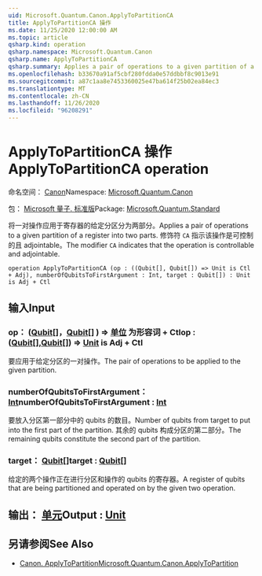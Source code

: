 ```yaml
---
uid: Microsoft.Quantum.Canon.ApplyToPartitionCA
title: ApplyToPartitionCA 操作
ms.date: 11/25/2020 12:00:00 AM
ms.topic: article
qsharp.kind: operation
qsharp.namespace: Microsoft.Quantum.Canon
qsharp.name: ApplyToPartitionCA
qsharp.summary: Applies a pair of operations to a given partition of a register into two parts. The modifier `CA` indicates that the operation is controllable and adjointable.
ms.openlocfilehash: b33670a91af5cbf280fdda0e57ddbbf8c9013e91
ms.sourcegitcommit: a87c1aa8e7453360025e47ba614f25b02ea84ec3
ms.translationtype: MT
ms.contentlocale: zh-CN
ms.lasthandoff: 11/26/2020
ms.locfileid: "96208291"
---
```

# <a name="applytopartitionca-operation"></a><span data-ttu-id="ba0bd-102">ApplyToPartitionCA 操作</span><span class="sxs-lookup"><span data-stu-id="ba0bd-102">ApplyToPartitionCA operation</span></span>

<span data-ttu-id="ba0bd-103">命名空间： [Canon](xref:Microsoft.Quantum.Canon)</span><span class="sxs-lookup"><span data-stu-id="ba0bd-103">Namespace: [Microsoft.Quantum.Canon](xref:Microsoft.Quantum.Canon)</span></span>

<span data-ttu-id="ba0bd-104">包： [Microsoft 量子. 标准版](https://nuget.org/packages/Microsoft.Quantum.Standard)</span><span class="sxs-lookup"><span data-stu-id="ba0bd-104">Package: [Microsoft.Quantum.Standard](https://nuget.org/packages/Microsoft.Quantum.Standard)</span></span>


<span data-ttu-id="ba0bd-105">将一对操作应用于寄存器的给定分区分为两部分。</span><span class="sxs-lookup"><span data-stu-id="ba0bd-105">Applies a pair of operations to a given partition of a register into two parts.</span></span>
<span data-ttu-id="ba0bd-106">修饰符 `CA` 指示该操作是可控制的且 adjointable。</span><span class="sxs-lookup"><span data-stu-id="ba0bd-106">The modifier `CA` indicates that the operation is controllable and adjointable.</span></span>

```qsharp
operation ApplyToPartitionCA (op : ((Qubit[], Qubit[]) => Unit is Ctl + Adj), numberOfQubitsToFirstArgument : Int, target : Qubit[]) : Unit is Adj + Ctl
```


## <a name="input"></a><span data-ttu-id="ba0bd-107">输入</span><span class="sxs-lookup"><span data-stu-id="ba0bd-107">Input</span></span>

### <a name="op--qubitqubit--unit--is-adj--ctl"></a><span data-ttu-id="ba0bd-108">op： ([Qubit](xref:microsoft.quantum.lang-ref.qubit)[]，[Qubit](xref:microsoft.quantum.lang-ref.qubit)[] ) => [单位](xref:microsoft.quantum.lang-ref.unit)  为形容词 + Ctl</span><span class="sxs-lookup"><span data-stu-id="ba0bd-108">op : ([Qubit](xref:microsoft.quantum.lang-ref.qubit)[],[Qubit](xref:microsoft.quantum.lang-ref.qubit)[]) => [Unit](xref:microsoft.quantum.lang-ref.unit)  is Adj + Ctl</span></span>

<span data-ttu-id="ba0bd-109">要应用于给定分区的一对操作。</span><span class="sxs-lookup"><span data-stu-id="ba0bd-109">The pair of operations to be applied to the given partition.</span></span>


### <a name="numberofqubitstofirstargument--int"></a><span data-ttu-id="ba0bd-110">numberOfQubitsToFirstArgument： [Int](xref:microsoft.quantum.lang-ref.int)</span><span class="sxs-lookup"><span data-stu-id="ba0bd-110">numberOfQubitsToFirstArgument : [Int](xref:microsoft.quantum.lang-ref.int)</span></span>

<span data-ttu-id="ba0bd-111">要放入分区第一部分中的 qubits 的数目。</span><span class="sxs-lookup"><span data-stu-id="ba0bd-111">Number of qubits from target to put into the first part of the partition.</span></span>
<span data-ttu-id="ba0bd-112">其余的 qubits 构成分区的第二部分。</span><span class="sxs-lookup"><span data-stu-id="ba0bd-112">The remaining qubits constitute the second part of the partition.</span></span>


### <a name="target--qubit"></a><span data-ttu-id="ba0bd-113">target： [Qubit](xref:microsoft.quantum.lang-ref.qubit)[]</span><span class="sxs-lookup"><span data-stu-id="ba0bd-113">target : [Qubit](xref:microsoft.quantum.lang-ref.qubit)[]</span></span>

<span data-ttu-id="ba0bd-114">给定的两个操作正在进行分区和操作的 qubits 的寄存器。</span><span class="sxs-lookup"><span data-stu-id="ba0bd-114">A register of qubits that are being partitioned and operated on by the given two operation.</span></span>



## <a name="output--unit"></a><span data-ttu-id="ba0bd-115">输出： [单元](xref:microsoft.quantum.lang-ref.unit)</span><span class="sxs-lookup"><span data-stu-id="ba0bd-115">Output : [Unit](xref:microsoft.quantum.lang-ref.unit)</span></span>



## <a name="see-also"></a><span data-ttu-id="ba0bd-116">另请参阅</span><span class="sxs-lookup"><span data-stu-id="ba0bd-116">See Also</span></span>

- [<span data-ttu-id="ba0bd-117">Canon. ApplyToPartition</span><span class="sxs-lookup"><span data-stu-id="ba0bd-117">Microsoft.Quantum.Canon.ApplyToPartition</span></span>](xref:Microsoft.Quantum.Canon.ApplyToPartition)